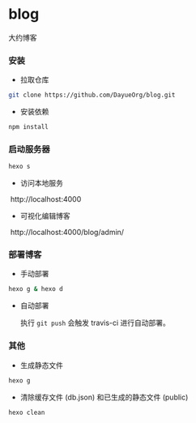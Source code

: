 # blog

大约博客

### 安装

-  拉取仓库

```bash
git clone https://github.com/DayueOrg/blog.git
```
- 安装依赖

```bash
npm install
```
### 启动服务器

```bash
hexo s
```
- 访问本地服务

​       http://localhost:4000

- 可视化编辑博客

​       http://localhost:4000/blog/admin/

### 部署博客

- 手动部署

```bash
hexo g & hexo d
```

   - 自动部署

     执行 `git push`  会触发 travis-ci 进行自动部署。

### 其他

-  生成静态文件

```bash
hexo g
```

- 清除缓存文件 (db.json) 和已生成的静态文件 (public)

```bash
hexo clean
```
